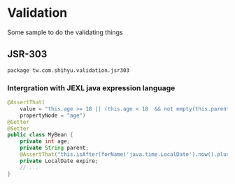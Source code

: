 # Validation

Some sample to do the validating things

## JSR-303

`package tw.com.shihyu.validation.jsr303`

### Intergration with JEXL java expression language


```java
@AssertThat(
	value = "this.age >= 18 || (this.age < 18  && not empty(this.parent))",
    propertyNode = "age")
@Getter
@Setter
public class MyBean {
	private int age;
	private String parent;
	@AssertThat("this.isAfter(forName('java.time.LocalDate').now().plusDays(7))")
	private LocalDate expire;
	// ...
}
```
